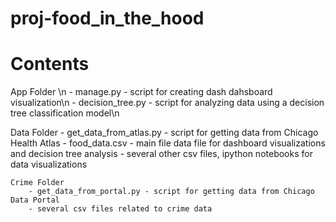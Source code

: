 # proj-food_in_the_hood

# Contents

App Folder \n
    - manage.py - script for creating dash dahsboard visualization\n
    - decision_tree.py - script for analyzing data using a decision tree classification model\n

Data Folder
    - get_data_from_atlas.py - script for getting data from Chicago Health Atlas
    - food_data.csv - main file data file for dashboard visualizations and decision tree analysis
    - several other csv files, ipython notebooks for data visualizations

    Crime Folder
        - get_data_from_portal.py - script for getting data from Chicago Data Portal
        - several csv files related to crime data
